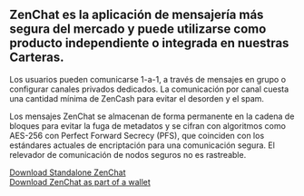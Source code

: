 ## ZenChat es la aplicación de mensajería más segura del mercado y puede utilizarse como producto independiente o integrada en nuestras Carteras.
Los usuarios pueden comunicarse 1-a-1, a través de mensajes en grupo o configurar canales privados dedicados. La comunicación por canal cuesta una cantidad mínima de ZenCash para evitar el desorden y el spam.

Los mensajes ZenChat se almacenan de forma permanente en la cadena de bloques para evitar la fuga de metadatos y se cifran con algoritmos como AES-256 con Perfect Forward Secrecy (PFS), que coinciden con los estándares actuales de encriptación para una comunicación segura. El relevador de comunicación de nodos seguros no es rastreable.

<div class="row justify-content-center mt-5">
  <div class="col-lg-12 col-xl-6 mb-3">
    <a href="https://github.com/ZencashOfficial/ZENChat/releases" target="_blank" class="btn btn-lg btn-block btn-primary">Download Standalone ZenChat</a>
  </div>
  <div class="col-lg-12 col-xl-6 mb-3">
    <a href="{% tl wallets {{site.lang}} %}" class="btn btn-lg btn-block btn-primary">Download ZenChat as part of a wallet</a>
  </div>
</div>
